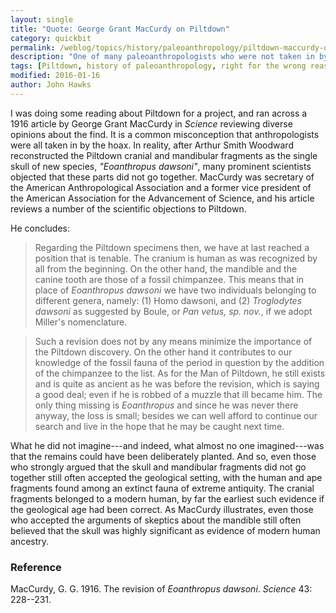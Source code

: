 ```yaml
---
layout: single
title: "Quote: George Grant MacCurdy on Piltdown"
category: quickbit
permalink: /weblog/topics/history/paleoanthropology/piltdown-maccurdy-quote-2016.html
description: "One of many paleoanthropologists who were not taken in by the ape mandible but couldn't imagine a deliberate hoax."
tags: [Piltdown, history of paleoanthropology, right for the wrong reasons, quotes]
modified: 2016-01-16
author: John Hawks
---
```



I was doing some reading about Piltdown for a project, and ran across a 1916 article by George Grant MacCurdy in <em>Science</em> reviewing diverse opinions about the find. It is a common misconception that anthropologists were all taken in by the hoax. In reality, after Arthur Smith Woodward reconstructed the Piltdown cranial and mandibular fragments as the single skull of new species, <em>"Eoanthropus dawsoni"</em>, many prominent scientists objected that these parts did not go together. MacCurdy was secretary of the American Anthropological Association and a former vice president of the American Association for the Advancement of Science, and his article reviews a number of the scientific objections to Piltdown. 

He concludes:  

<blockquote>Regarding the Piltdown specimens then, we have at last reached a position that is tenable. The cranium is human as was recognized by all from the beginning. On the other hand, the mandible and the canine tooth are those of a fossil chimpanzee. This means that in place of <em>Eoanthropus dawsoni</em> we have two individuals belonging to different genera, namely: (1) Homo dawsoni, and (2) <em>Troglodytes dawsoni</em> as suggested by Boule, or <em>Pan vetus, sp. nov.</em>, if we adopt Miller's nomenclature. </blockquote>

<blockquote>Such a revision does not by any means minimize the importance of the Piltdown discovery. On the other hand it contributes to our knowledge of the fossil fauna of the period in question by the addition of the chimpanzee to the list. As for the Man of Piltdown, he still exists and is quite as ancient as he was before the revision, which is saying a good deal; even if he is robbed of a muzzle that ill became him. The only thing missing is <em>Eoanthropus</em> and since he was never there anyway, the loss is small; besides we can well afford to continue our search and live in the hope that he may be caught next time.</blockquote>

What he did not imagine---and indeed, what almost no one imagined---was that the remains could have been deliberately planted. And so, even those who strongly argued that the skull and mandibular fragments did not go together still often accepted the geological setting, with the human and ape fragments found among an extinct fauna of extreme antiquity. The cranial fragments belonged to a modern human, by far the earliest such evidence if the geological age had been correct. As MacCurdy illustrates, even those who accepted the arguments of skeptics about the mandible still often believed that the skull was highly significant as evidence of modern human ancestry.  



### Reference

<p class="cite">MacCurdy, G. G. 1916. The revision of <em>Eoanthropus dawsoni</em>. <em>Science</em> 43: 228--231. </p>
